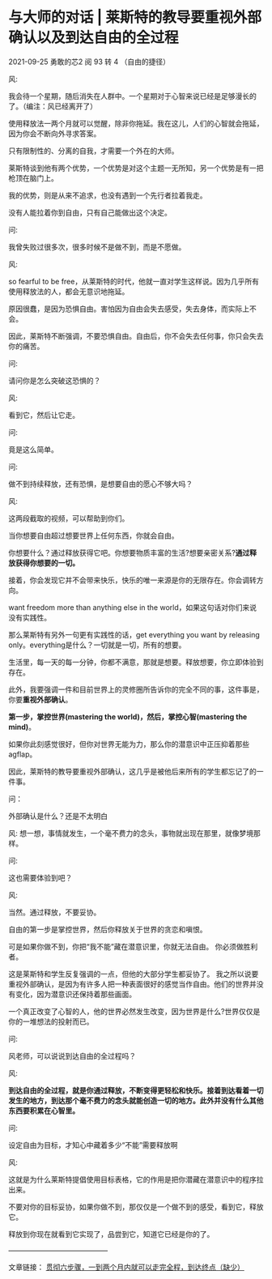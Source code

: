 # 与大师的对话 | 莱斯特的教导要重视外部确认以及到达自由的全过程

2021-09-25  勇敢的芯2   阅 93  转 4 （自由的捷径）

风:

我会待一个星期，随后消失在人群中。一个星期对于心智来说已经是足够漫长的了。（编注：风已经离开了）

使用释放法一两个月就可以觉醒，除非你拖延。我在这儿，人们的心智就会拖延，因为你会不断向外寻求答案。

只有限制性的、分离的自我，才需要一个外在的大师。

莱斯特谈到他有两个优势，一个优势是对这个主题一无所知，另一个优势是有一把枪顶在脑门上。

我的优势，则是从来不追求，也没有遇到一个先行者拉着我走。

没有人能拉着你到自由，只有自己能做出这个决定。

问:

我曾失败过很多次，很多时候不是做不到，而是不愿做。

风:

so fearful to be free，从莱斯特的时代，他就一直对学生这样说。因为几乎所有使用释放法的人，都会无意识地拖延。

原因很蠢，是因为恐惧自由。害怕因为自由会失去感受，失去身体，而实际上不会。

因此，莱斯特不断强调，不要恐惧自由。自由后，你不会失去任何事，你只会失去你的痛苦。

问:

请问你是怎么突破这恐惧的？

风:

看到它，然后让它走。

问:

竟是这么简单。

问:

做不到持续释放，还有恐惧，是想要自由的愿心不够大吗？

风:

这两段截取的视频，可以帮助到你们。

当你想要自由超过想要世界上任何东西，你就会自由。

你想要什么？通过释放获得它吧。你想要物质丰富的生活?想要亲密关系?**通过释放获得你想要的一切。**

接着，你会发现它并不会带来快乐，快乐的唯一来源是你的无限存在。你会调转方向。

want freedom more than anything else in the world，如果这句话对你们来说没有实践性。

那么莱斯特有另外一句更有实践性的话，get everything you want by releasing only。everything是什么？一切就是一切，所有的想要。

生活里，每一天的每一分钟，你都不满意，那就是想要。释放想要，你立即体验到存在。

此外，我要强调一件和目前世界上的灵修圈所告诉你的完全不同的事，这件事是，你要**重视外部确认**。

**第一步，掌控世界(mastering the world)，然后，掌控心智(mastering the mind)**。

如果你此刻感觉很好，但你对世界无能为力，那么你的潜意识中正压抑着那些agflap。

因此，莱斯特的教导要重视外部确认，这几乎是被他后来所有的学生都忘记了的一件事。

问：

外部确认是什么？还是不太明白

风:
想一想，事情就发生，一个毫不费力的念头，事物就出现在那里，就像梦境那样。

问:

这也需要体验到吧？

风:

当然。通过释放，不要妥协。

自由的第一步是掌控世界，然后你释放关于世界的贪恋和嗔恨。

可是如果你做不到，你把“我不能”藏在潜意识里，你就无法自由。
你必须做胜利者。

这是莱斯特和学生反复强调的一点，但他的大部分学生都妥协了。
我之所以说要重视外部确认，是因为有许多人把一种表面很好的感觉当作自由。他们的世界并没有变化，因为潜意识还保持着那些画面。

一个真正改变了心智的人，他的世界必然发生改变，因为世界是什么?世界仅仅是你的一堆想法的投射而已。

问:

风老师，可以说说到达自由的全过程吗？

风:

**到达自由的全过程，就是你通过释放，不断变得更轻松和快乐。接着到达看着一切发生的地方，到达那个毫不费力的念头就能创造一切的地方。此外并没有什么其他东西要积累在心智里。**

问:

设定自由为目标，才知心中藏着多少“不能”需要释放啊

风:

这就是为什么莱斯特提倡使用目标表格，它的作用是把你潜藏在潜意识中的程序拉出来。

不要对你的目标妥协，如果你做不到，那仅仅是一个做不到的感受，看到它，释放它。

释放到你现在就看到它实现了，品尝到它，知道它已经是你的了。

——————————————

文章链接：
[贯彻六步骤，一到两个月内就可以走完全程，到达终点（缺少）]()

